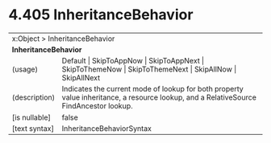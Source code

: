 <html dir="LTR" xmlns:mshelp="http://msdn.microsoft.com/mshelp" xmlns:ddue="http://ddue.schemas.microsoft.com/authoring/2003/5" xmlns:xlink="http://www.w3.org/1999/xlink" xmlns:tool="http://www.microsoft.com/tooltip">

<body>
 <input type="hidden" id="userDataCache" class="userDataStyle">
 <input type="hidden" id="hiddenScrollOffset">
 <img id="dropDownImage" style="display:none; height:0; width:0;" src="../local/drpdown.gif">
 <img id="dropDownHoverImage" style="display:none; height:0; width:0;" src="../local/drpdown_orange.gif">
 <img id="collapseImage" style="display:none; height:0; width:0;" src="../local/collapse.gif">
 <img id="expandImage" style="display:none; height:0; width:0;" src="../local/exp.gif">
 <img id="collapseAllImage" style="display:none; height:0; width:0;" src="../local/collall.gif">
 <img id="expandAllImage" style="display:none; height:0; width:0;" src="../local/expall.gif">
 <img id="copyImage" style="display:none; height:0; width:0;" src="../local/copycode.gif">
 <img id="copyHoverImage" style="display:none; height:0; width:0;" src="../local/copycodeHighlight.gif">
 <div id="header"><h1 class="heading">4.405 InheritanceBehavior</h1></div>

 <div id="mainSection">
 <div id="mainBody">
 <div id="allHistory" class="saveHistory" onsave="saveAll()" onload="loadAll()"></div>
 <p xmlns:wsd="http://wsdev.schemas.microsoft.com/authoring/2008/2" xmlns:msxsl="urn:schemas-microsoft-com:xslt" xmlns:script="urn:script" xmlns:build="urn:build">
 </p>
 <div id="sectionSection0" class="section" name="collapseableSection">
 <content xmlns="http://ddue.schemas.microsoft.com/authoring/2003/5" xmlns:wsd="http://wsdev.schemas.microsoft.com/authoring/2008/2" xmlns:msxsl="urn:schemas-microsoft-com:xslt" xmlns:script="urn:script" xmlns:build="urn:build">
 </content>
 </div>
 <div id="sectionSection1" class="section" name="collapseableSection">
 <content xmlns="http://ddue.schemas.microsoft.com/authoring/2003/5" xmlns:wsd="http://wsdev.schemas.microsoft.com/authoring/2008/2" xmlns:msxsl="urn:schemas-microsoft-com:xslt" xmlns:script="urn:script" xmlns:build="urn:build">
 <table class="ProtocolAuthoredTable" xmlns="">
 <tr><td colspan="2">
<mshelp:link keywords="c0d383e4-fcdb-4546-a06b-81c262fe2a5e" tabindex="0">x:Object</mshelp:link> &gt; <mshelp:link keywords="6d09f018-81e6-4b42-8620-80bf3bed9fe5" tabindex="0">InheritanceBehavior</mshelp:link> </td>
 </tr>
 <tr><td colspan="2">
 <b>InheritanceBehavior</b> </td>
 </tr>
 <tr><td><div class="indent0">(usage)</div></td>
 <td><mshelp:link keywords="4e674ee0-5b95-4d4b-9938-5a7f064063bf" tabindex="0">Default</mshelp:link> | <mshelp:link keywords="4e674ee0-5b95-4d4b-9938-5a7f064063bf" tabindex="0">SkipToAppNow</mshelp:link> | <mshelp:link keywords="4e674ee0-5b95-4d4b-9938-5a7f064063bf" tabindex="0">SkipToAppNext</mshelp:link> | <mshelp:link keywords="4e674ee0-5b95-4d4b-9938-5a7f064063bf" tabindex="0">SkipToThemeNow</mshelp:link> | <mshelp:link keywords="4e674ee0-5b95-4d4b-9938-5a7f064063bf" tabindex="0">SkipToThemeNext</mshelp:link> | <mshelp:link keywords="4e674ee0-5b95-4d4b-9938-5a7f064063bf" tabindex="0">SkipAllNow</mshelp:link> | <mshelp:link keywords="4e674ee0-5b95-4d4b-9938-5a7f064063bf" tabindex="0">SkipAllNext</mshelp:link></td>
 </tr>
 <tr><td><div class="indent0">(description)</div></td>
 <td>Indicates the current mode of lookup for both property value inheritance, a resource lookup, and a RelativeSource FindAncestor lookup.</td>
 </tr>
 <tr><td><div class="indent0">[is nullable]</div></td>
 <td>false</td>
 </tr>
 <tr><td><div class="indent0">[text syntax]</div></td>
 <td><mshelp:link keywords="4e674ee0-5b95-4d4b-9938-5a7f064063bf" tabindex="0">InheritanceBehaviorSyntax</mshelp:link></td>
 </tr>
</table>
 </content>
 </div>
 <!--[if gte IE 5]>
 <tool:tip element="languageFilterToolTip" avoidmouse="false"/>
 <![endif]-->
 </div>
 <a name="feedback"></a><span></span>
 </div>
</body></html>
